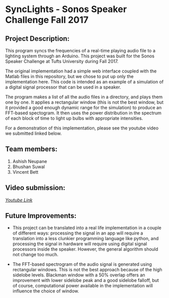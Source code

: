 # SyncLights - Sonos Speaker Challenge Fall 2017
## Project Description:
This program syncs the frequencies of a real-time playing audio file to a lighting system through an Arduino. This project was built for the Sonos Speaker Challenge at Tufts University during Fall 2017. 

The original implementation had a simple web interface coupled with the Matlab files in this repository, but we chose to put up only the implementation here. This code is intended as an example of a simulation of a digital signal processor that can be used in a speaker. 

The program makes a list of all the audio files in a directory, and plays them one by one. It applies a rectangular window (this is not the best window, but it provided a good enough dynamic range for the simulation) to produce an FFT-based spectogram. It then uses the power distribution in the spectrum of each block of time to light up bulbs with appropriate intensities.

For a demonstration of this implementation, please see the youtube video we submitted linked below.

## Team members:
1. Ashish Neupane
2. Bhushan Suwal
3. Vincent Bett      

## Video submission:
*[Youtube Link](https://youtu.be/cThJ6RuENPg)*

## Future Improvements:
- This project can be translated into a real life implementation in a couple of different ways: processing the signal in an app will require a translation into a less clunkier programming language like python, and processing the signal in hardware will require using digital signal processors inside the speaker. However, the general algorithm should not change too much. 

- The FFT-based spectrogram of the audio signal is generated using rectangular windows. This is not the best approach because of the high sidelobe levels. Blackman window with a 50% overlap offers an improvement with lower sidelobe peak and a good sidelobe falloff, but of course, computational power available in the implementation will influence the choice of window.


